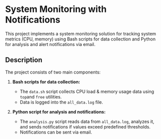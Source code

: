 # System Monitoring with Notifications

This project implements a system monitoring solution for tracking system metrics (CPU, memory) using Bash scripts for data collection and Python for analysis and alert notifications via email.


## Description

The project consists of two main components:

1. **Bash scripts for data collection:**
   - The `data.sh` script collects CPU load & memory usage data using `top`and `free` utilities.
   - Data is logged into the `all_data.log` file.

2. **Python script for analysis and notifications:**
   - The `analysis.py` script reads data from `all_data.log`, analyzes it, and sends notifications if values exceed predefined thresholds.
   - Notifications can be sent via email.
